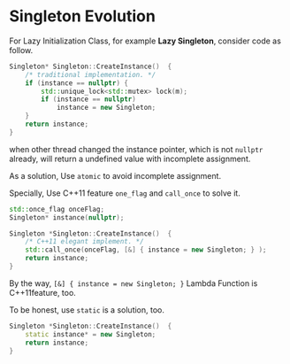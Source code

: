 # Singleton Evolution

For Lazy Initialization Class, for example **Lazy Singleton**, consider code as follow.

```cpp
Singleton* Singleton::CreateInstance()  {
    /* traditional implementation. */
    if (instance == nullptr) {
        std::unique_lock<std::mutex> lock(m); 
        if (instance == nullptr)
            instance = new Singleton;
    }
    return instance;
}
```

when other thread changed the  instance pointer, which is not `nullptr` already, will return a undefined  value with incomplete assignment.

As a solution, Use `atomic` to avoid incomplete assignment.

Specially, Use C++11 feature `one_flag` and `call_once` to solve it.

```cpp
std::once_flag onceFlag;
Singleton* instance(nullptr);

Singleton *Singleton::CreateInstance()  {
    /* C++11 elegant implement. */
    std::call_once(onceFlag, [&] { instance = new Singleton; } );
    return instance;
}
```

By the way, `[&] { instance = new Singleton; }` Lambda Function is C++11feature, too.



To be honest, use `static` is a solution, too.

```cpp
Singleton *Singleton::CreateInstance()  {
    static instance* = new Singleton;
    return instance;
}
```